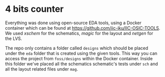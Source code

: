 # 4 bits counter

Everything was done using open-source EDA tools, using a Docker container which can be found at https://github.com/iic-jku/IIC-OSIC-TOOLS. We used _xschem_ for the schematics, _magic_ for the layout and _netgen_ for the LVS.

The repo only contains a folder called `designs` which should be placed under the `eda` folder that is created using the given tools. This way you can access the project from `foss/designs` within the Docker container. Inside this folder we've placed all the schematics schematic's tests under `sch` and all the layout related files under `mag`.


